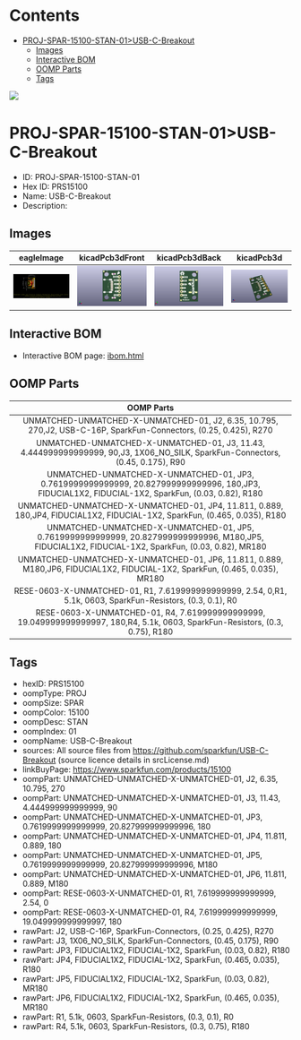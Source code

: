 



Contents
========

* [PROJ-SPAR-15100-STAN-01>USB-C-Breakout](#proj-spar-15100-stan-01usb-c-breakout)
	* [Images](#images)
	* [Interactive BOM](#interactive-bom)
	* [OOMP Parts](#oomp-parts)
	* [Tags](#tags)
  
![][im]
# PROJ-SPAR-15100-STAN-01>USB-C-Breakout

- ID: PROJ-SPAR-15100-STAN-01
- Hex ID: PRS15100
- Name: USB-C-Breakout
- Description: 

## Images
  
  

|eagleImage|kicadPcb3dFront|kicadPcb3dBack|kicadPcb3d|
| :---: | :---: | :---: | :---: |
|[![eagleImage](eagleImage_140.png)](eagleImage_600.png)|[![kicadPcb3dFront](kicadPcb3dFront_140.png)](kicadPcb3dFront_600.png)|[![kicadPcb3dBack](kicadPcb3dBack_140.png)](kicadPcb3dBack_600.png)|[![kicadPcb3d](kicadPcb3d_140.png)](kicadPcb3d_600.png)|

## Interactive BOM

- Interactive BOM page: [ibom.html](kicad/bom/ibom.html)

## OOMP Parts
  

|OOMP Parts|
| :---: |
|UNMATCHED-UNMATCHED-X-UNMATCHED-01, J2, 6.35, 10.795, 270,J2, USB-C-16P, SparkFun-Connectors, (0.25, 0.425), R270|
|UNMATCHED-UNMATCHED-X-UNMATCHED-01, J3, 11.43, 4.444999999999999, 90,J3, 1X06_NO_SILK, SparkFun-Connectors, (0.45, 0.175), R90|
|UNMATCHED-UNMATCHED-X-UNMATCHED-01, JP3, 0.7619999999999999, 20.827999999999996, 180,JP3, FIDUCIAL1X2, FIDUCIAL-1X2, SparkFun, (0.03, 0.82), R180|
|UNMATCHED-UNMATCHED-X-UNMATCHED-01, JP4, 11.811, 0.889, 180,JP4, FIDUCIAL1X2, FIDUCIAL-1X2, SparkFun, (0.465, 0.035), R180|
|UNMATCHED-UNMATCHED-X-UNMATCHED-01, JP5, 0.7619999999999999, 20.827999999999996, M180,JP5, FIDUCIAL1X2, FIDUCIAL-1X2, SparkFun, (0.03, 0.82), MR180|
|UNMATCHED-UNMATCHED-X-UNMATCHED-01, JP6, 11.811, 0.889, M180,JP6, FIDUCIAL1X2, FIDUCIAL-1X2, SparkFun, (0.465, 0.035), MR180|
|RESE-0603-X-UNMATCHED-01, R1, 7.619999999999999, 2.54, 0,R1, 5.1k, 0603, SparkFun-Resistors, (0.3, 0.1), R0|
|RESE-0603-X-UNMATCHED-01, R4, 7.619999999999999, 19.049999999999997, 180,R4, 5.1k, 0603, SparkFun-Resistors, (0.3, 0.75), R180|

## Tags

- hexID: PRS15100
- oompType: PROJ
- oompSize: SPAR
- oompColor: 15100
- oompDesc: STAN
- oompIndex: 01
- oompName: USB-C-Breakout
- sources: All source files from https://github.com/sparkfun/USB-C-Breakout (source licence details in srcLicense.md)
- linkBuyPage: https://www.sparkfun.com/products/15100
- oompPart: UNMATCHED-UNMATCHED-X-UNMATCHED-01, J2, 6.35, 10.795, 270
- oompPart: UNMATCHED-UNMATCHED-X-UNMATCHED-01, J3, 11.43, 4.444999999999999, 90
- oompPart: UNMATCHED-UNMATCHED-X-UNMATCHED-01, JP3, 0.7619999999999999, 20.827999999999996, 180
- oompPart: UNMATCHED-UNMATCHED-X-UNMATCHED-01, JP4, 11.811, 0.889, 180
- oompPart: UNMATCHED-UNMATCHED-X-UNMATCHED-01, JP5, 0.7619999999999999, 20.827999999999996, M180
- oompPart: UNMATCHED-UNMATCHED-X-UNMATCHED-01, JP6, 11.811, 0.889, M180
- oompPart: RESE-0603-X-UNMATCHED-01, R1, 7.619999999999999, 2.54, 0
- oompPart: RESE-0603-X-UNMATCHED-01, R4, 7.619999999999999, 19.049999999999997, 180
- rawPart: J2, USB-C-16P, SparkFun-Connectors, (0.25, 0.425), R270
- rawPart: J3, 1X06_NO_SILK, SparkFun-Connectors, (0.45, 0.175), R90
- rawPart: JP3, FIDUCIAL1X2, FIDUCIAL-1X2, SparkFun, (0.03, 0.82), R180
- rawPart: JP4, FIDUCIAL1X2, FIDUCIAL-1X2, SparkFun, (0.465, 0.035), R180
- rawPart: JP5, FIDUCIAL1X2, FIDUCIAL-1X2, SparkFun, (0.03, 0.82), MR180
- rawPart: JP6, FIDUCIAL1X2, FIDUCIAL-1X2, SparkFun, (0.465, 0.035), MR180
- rawPart: R1, 5.1k, 0603, SparkFun-Resistors, (0.3, 0.1), R0
- rawPart: R4, 5.1k, 0603, SparkFun-Resistors, (0.3, 0.75), R180



[im]: kicadPcb3d_450.png
